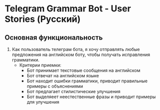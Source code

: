# Telegram Grammar Bot - User Stories (Русский)

## Основная функциональность
1. Как пользователь телеграм бота, я хочу отправлять любые предложения на английском боту, чтобы получать исправления грамматики.
   - Критерии приемки:
     - Бот принимает текстовые сообщения на английском
     - Бот отвечат на английском языке
     - Бот находит ошибки грамматики, приводит правильные примеры с объяснениями
     - Бот предлагает стилистические улучшения
     - Бот выделяеет неестественные фразы и приводит примеры для улучшения
